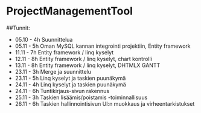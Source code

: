 # ProjectManagementTool

##Tunnit:

* 05.10 - 4h Suunnittelua
* 05.11 - 5h Oman MySQL kannan integrointi projektiin, Entity framework
* 11.11 - 7h Entity framework / linq kyselyt
* 12.11 - 8h Entity framework / linq kyselyt, chart kontrolli
* 13.11 - 8h Entity framework / linq kyselyt, DHTMLX GANTT
* 23.11 - 3h Merge ja suunnittelu
* 23.11 - 5h Linq kyselyt ja taskien puunäkymä
* 24.11 - 4h Linq kyselyt ja taskien puunäkymä
* 24.11 - 6h Tuntikirjaus-sivun rakennus
* 25.11 - 3h Taskien lisäämis/poistamis -toiminnallisuus
* 26.11 - 6h Taskien hallinnointisivun UI:n muokkaus ja virheentarkistukset